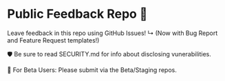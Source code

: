 # Public Feedback Repo 🦦

Leave feedback in this repo using GitHub Issues!
  ↳ (Now with Bug Report and Feature Request templates!)

🛡️ Be sure to read SECURITY.md for info about disclosing vunerabilities.

🧪 For Beta Users: Please submit via the Beta/Staging repos.
